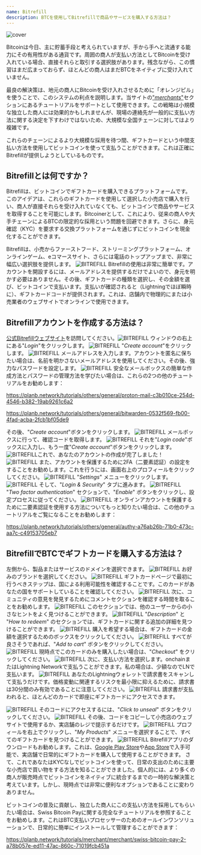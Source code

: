 ```yaml
---
name: Bitrefill
description: BTCを使用してBitrefillで商品やサービスを購入する方法は？
---
```

![cover](assets/cover.webp)

Bitcoinは今日、主に貯蓄手段と考えられていますが、手から手へと流通する能力にその有用性がある通貨です。周囲の商人が支払い方法としてBitcoinを受け入れている場合、直接それらと取引する選択肢があります。残念ながら、この慣習はまだ広まっておらず、ほとんどの商人はまだBTCをネイティブに受け入れていません。

最良の解決策は、地元の商人にBitcoinを受け入れさせるために「オレンジピル」を使うことで、このシステムの利点を説明します。当サイトの["*merchants*"](https://planb.network/tutorials/merchant)セクションにあるチュートリアルをサポートとして使用できます。この戦略は小規模な独立した商人には効果的かもしれませんが、現場の連絡先が一般的に支払い方法に関する決定を下すわけではないため、大規模な全国チェーンに対してはより複雑です。

これらのチェーンによるより大規模な採用を待つ間、ギフトカードという中間支払い方法を使用してビットコインを使って支払うことができます。これは正確にBitrefillが提供しようとしているものです。

## Bitrefillとは何ですか？

Bitrefillは、ビットコインでギフトカードを購入できるプラットフォームです。このアイデアは、これらのギフトカードを使用して選択した小売店で購入を行い、商人が直接それらを受け入れていなくても、ビットコインで商品やサービスを取得することを可能にします。Bitcoinerとして、これにより、従来の商人や大手チェーンによるBTCの限定的な採用という問題を回避できます。さらに、身元確認（KYC）を要求する交換プラットフォームを通じずにビットコインを現金化することができます。

Bitrefillは、小売からファーストフード、ストリーミングプラットフォーム、オンラインゲーム、eコマースサイト、さらには電話のトップアップまで、非常に幅広い選択肢を提供します。
![BITREFILL](assets/notext/01.webp)
Bitrefillの使用は非常に簡単です。アカウントを開設するには、メールアドレスを提供するだけでよいので、身元を明かす必要はありません。その後、ギフトカードの種類を選択し、その金額を選び、ビットコインで支払います。支払いが確認されると（Lightningでほぼ瞬時に）、ギフトカードコードが提供されます。これは、店舗内で物理的にまたは小売業者のウェブサイトでオンラインで使用できます。

## Bitrefillアカウントを作成する方法は？
[公式Bitrefillウェブサイト](https://www.bitrefill.com)を訪問してください。![BITREFILL](assets/notext/02.webp)
ウィンドウの右上にある"*Login*"をクリックします。
![BITREFILL](assets/notext/03.webp)
"*Create account*"をクリックします。
![BITREFILL](assets/notext/04.webp)
メールアドレスを入力します。アカウントを匿名に保ちたい場合は、名前を明かさないメールアドレスを使用してください。その後、強力なパスワードを設定します。
![BITREFILL](assets/notext/05.webp)
安全なメールボックスの簡単な作成方法とパスワードの管理方法を学びたい場合は、これらの2つの他のチュートリアルをお勧めします：

https://planb.network/tutorials/others/general/proton-mail-c3b010ce-254d-4546-b382-19ab9261c6a2

https://planb.network/tutorials/others/general/bitwarden-0532f569-fb00-4fad-acba-2fcb1bf05de9

その後、"*Create account*"ボタンをクリックします。
![BITREFILL](assets/notext/06.webp)
メールボックスに行って、確認コードを取得します。
![BITREFILL](assets/notext/07.webp)
それを"*Login code*"ボックスに入力し、もう一度"*Create account*"ボタンをクリックします。
![BITREFILL](assets/notext/08.webp)これで、あなたのアカウントの作成が完了しました！
![BITREFILL](assets/notext/09.webp)
また、アカウントを保護するために2FA（二要素認証）の設定をすることをお勧めします。これを行うには、画面右上のプロフィールをクリックしてください。
![BITREFILL](assets/notext/10.webp)
"*Settings*" メニューをクリックします。
![BITREFILL](assets/notext/11.webp)
そして、"*Login & Security*" タブに進みます。
![BITREFILL](assets/notext/12.webp)
"*Two factor authentication*" セクションで、"*Enable*" ボタンをクリックし、設定プロセスに従ってください。
![BITREFILL](assets/notext/13.webp)
オンラインアカウントを保護するために二要素認証を使用する方法についてもっと知りたい場合は、この他のチュートリアルをご覧になることをお勧めします：

https://planb.network/tutorials/others/general/authy-a76ab26b-71b0-473c-aa7c-c49153705eb7

## BitrefillでBTCでギフトカードを購入する方法は？

左側から、製品またはサービスのドメインを選択できます。
![BITREFILL](assets/notext/14.webp)
お好みのブランドを選択してください。
![BITREFILL](assets/notext/15.webp)
ギフトカードページで最初に行うべきステップは、国による利用可能性を確認することです。このカードがあなたの国をサポートしていることを確認してください。
![BITREFILL](assets/notext/16.webp)
次に、コミュニティの意見を発見するためにコメントセクションを確認する時間を取ることをお勧めします。
![BITREFILL](assets/notext/17.webp)
このセクションでは、他のユーザーからの小さなヒントをよく見つけることができます。
![BITREFILL](assets/notext/18.webp)
"*Description*" と "*How to redeem*" のセクションでは、ギフトカードに関する追加の詳細を見つけることができます。 ![BITREFILL](assets/notext/19.webp)
購入を希望する場合は、ギフトカードの金額を選択するためのボックスをクリックしてください。
![BITREFILL](assets/notext/20.webp)
すべてが良さそうであれば、"*Add to cart*" ボタンをクリックしてください。
![BITREFILL](assets/notext/21.webp)
現時点でこのカードのみを購入したい場合は、"*Checkout*" をクリックしてください。
![BITREFILL](assets/notext/22.webp)
次に、支払い方法を選択します。onchainまたはLightning Networkで支払うことができます。私の場合は、少額なのでLNで支払います。
![BITREFILL](assets/notext/23.webp)
あなたのLightningウォレットで請求書をスキャンして支払うだけです。価格変動に関連するリスクを最小限に抑えるために、請求書は30分間のみ有効であることに注意してください。
![BITREFILL](assets/notext/24.webp)
請求書が支払われると、ほとんどのカードで即座にギフトカードにアクセスできます。

![BITREFILL](assets/notext/25.webp)
そのコードにアクセスするには、"*Click to unseal*" ボタンをクリックしてください。
![BITREFILL](assets/notext/26.webp)
その後、コードをコピーして小売店のウェブサイトで使用するか、実店舗のレジで提示するだけです。
![BITREFILL](assets/notext/27.webp)
プロフィールを右上でクリックし、"*My Products*" メニューを選択することで、すべてのギフトカードを見つけることができます。
![BITREFILL](assets/notext/28.webp)
Bitrefillアプリのダウンロードもお勧めします。これは、[Google Play Store](https://play.google.com/store/apps/details?id=com.bitrefill.app)や[App Store](https://apps.apple.com/in/app/bitrefill/id1378102623)で入手可能で、実店舗で日常的にギフトカードを購入して使用することができます。
さて、これであなたはKYCなしでビットコインを使って、日常の支出のために主要な小売店で買い物をする方法を知ることができました。個人的には、より多くの商人が販売時点でビットコインをネイティブに統合するまでの一時的な解決策と考えています。しかし、現時点では非常に便利なオプションであることに変わりありません。

ビットコインの普及に貢献し、独立した商人にこの支払い方法を採用してもらいたい場合は、Swiss Bitcoin Payに関する完全なチュートリアルを参照することをお勧めします。これはBTC支払いプロセッサーのためのオールインワンソリューションで、日常的に簡単にインストールして管理することができます：

https://planb.network/tutorials/merchant/merchant/swiss-bitcoin-pay-2-a78b057e-ed11-47ac-860c-71019fcb451a